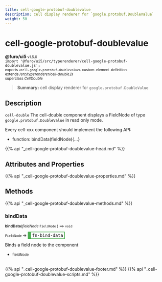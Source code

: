 ```yaml
---
title: cell-google-protobuf-doublevalue
description: cell display renderer for `google.protobuf.DoubleValue`
weight: 50
---
```


# cell-google-protobuf-doublevalue
**@furo/ui5** <small>v1.5.0</small>
<br>`import '@furo/ui5/src/typerenderer/cell-google-protobuf-doublevalue.js';`<small>
<br>exports `<cell-google-protobuf-doublevalue>` custom-element-definition
<br>extends */src/typerenderer/cell-double.js*
<br>superclass *CellDouble*</small>

> **Summary:** cell display renderer for `google.protobuf.DoubleValue`

## Description

`cell-double`
The cell-double component displays a FieldNode of type `google.protobuf.DoubleValue` in read only mode.

Every cell-xxx component should implement the following API:
- function: bindData(fieldNode){...}

{{% api "_cell-google-protobuf-doublevalue-head.md" %}}

## Attributes and Properties
{{% api "_cell-google-protobuf-doublevalue-properties.md" %}}






## Methods
{{% api "_cell-google-protobuf-doublevalue-methods.md" %}}


### **bindData**
<small>**bindData**(*fieldNode* `FieldNode` ) ⟹ `void`</small>

<small>`FieldNode` </small> →
<span  style="border-width:2px 2px 2px 10px; border-style: solid;border-color:  rgb(76, 175, 80);font-family:monospace; padding:2px 4px;">fn-bind-data</span>

Binds a field node to the component

- <small>fieldNode </small>
<br><br>






{{% api "_cell-google-protobuf-doublevalue-footer.md" %}}
{{% api "_cell-google-protobuf-doublevalue-scripts.md" %}}

